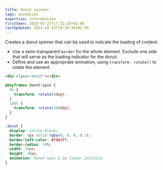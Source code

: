 ```yaml
---
title: Donut spinner
tags: animation
expertise: intermediate
firstSeen: 2018-02-27T17:32:35+02:00
lastUpdated: 2021-10-13T19:29:39+02:00
---
```


Creates a donut spinner that can be used to indicate the loading of content.

- Use a semi-transparent `border` for the whole element. Exclude one side that will serve as the loading indicator for the donut.
- Define and use an appropriate animation, using `transform: rotate()` to rotate the element.

```html
<div class="donut"></div>
```

```css
@keyframes donut-spin {
  0% {
    transform: rotate(0deg);
  }
  100% {
    transform: rotate(360deg);
  }
}

.donut {
  display: inline-block;
  border: 4px solid rgba(0, 0, 0, 0.1);
  border-left-color: #7983ff;
  border-radius: 50%;
  width: 30px;
  height: 30px;
  animation: donut-spin 1.2s linear infinite;
}
```
